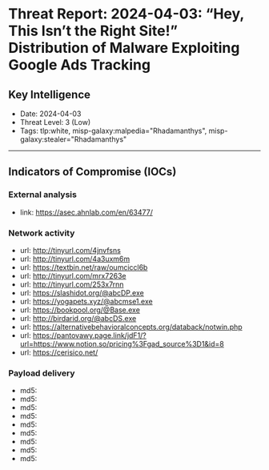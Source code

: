 # Threat Report: 2024-04-03: “Hey, This Isn’t the Right Site!” Distribution of Malware Exploiting Google Ads Tracking


## Key Intelligence
* Date: 2024-04-03
* Threat Level: 3 (Low)
* Tags: tlp:white, misp-galaxy:malpedia="Rhadamanthys", misp-galaxy:stealer="Rhadamanthys"

---

## Indicators of Compromise (IOCs)
### External analysis
* link: https://asec.ahnlab.com/en/63477/

### Network activity
* url: http://tinyurl.com/4jnvfsns
* url: http://tinyurl.com/4a3uxm6m
* url: https://textbin.net/raw/oumciccl6b
* url: http://tinyurl.com/mrx7263e
* url: http://tinyurl.com/253x7rnn
* url: https://slashidot.org/@abcDP.exe
* url: https://yogapets.xyz/@abcmse1.exe
* url: https://bookpool.org/@Base.exe
* url: http://birdarid.org/@abcDS.exe
* url: https://alternativebehavioralconcepts.org/databack/notwin.php
* url: https://pantovawy.page.link/jdF1/?url=https://www.notion.so/pricing%3Fgad_source%3D1&id=8
* url: https://cerisico.net/

### Payload delivery
* md5: <md5>
* md5: <md5>
* md5: <md5>
* md5: <md5>
* md5: <md5>
* md5: <md5>
* md5: <md5>
* md5: <md5>
* md5: <md5>
